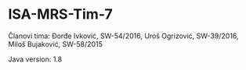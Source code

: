 # ISA-MRS-Tim-7
Članovi tima: Đorđe Ivković, SW-54/2016, Uroš Ogrizović, SW-39/2016, Miloš Bujaković, SW-58/2015

Java version: 1.8

